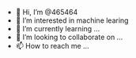 - 👋 Hi, I’m @465464
- 👀 I’m interested in machine learing
- 🌱 I’m currently learning ...
- 💞️ I’m looking to collaborate on ...
- 📫 How to reach me ...

<!---
465464/465464 is a ✨ special ✨ repository because its `README.md` (this file) appears on your GitHub profile.
You can click the Preview link to take a look at your changes.
--->
